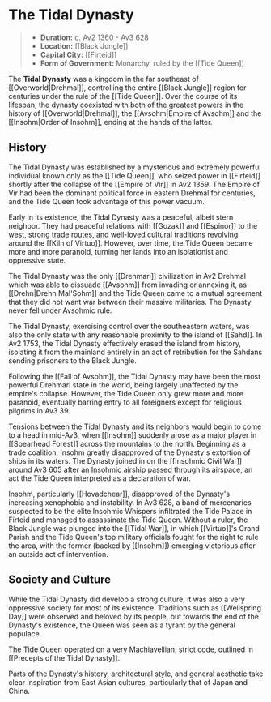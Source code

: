 # The Tidal Dynasty

> - **Duration:** c. Av2 1360 - Av3 628
> - **Location:** [[Black Jungle]]
> - **Capital City:** [[Firteid]]
> - **Form of Government:** Monarchy, ruled by the [[Tide Queen]]

The **Tidal Dynasty** was a kingdom in the far southeast of [[Overworld|Drehmal]], controlling the entire [[Black Jungle]] region for centuries under the rule of the [[Tide Queen]]. Over the course of its lifespan, the dynasty coexisted with both of the greatest powers in the history of [[Overworld|Drehmal]], the [[Avsohm|Empire of Avsohm]] and the [[Insohm|Order of Insohm]], ending at the hands of the latter.

## History

The Tidal Dynasty was established by a mysterious and extremely powerful individual known only as the [[Tide Queen]], who seized power in [[Firteid]] shortly after the collapse of the [[Empire of Vir]] in Av2 1359. The Empire of Vir had been the dominant political force in eastern Drehmal for centuries, and the Tide Queen took advantage of this power vacuum.

Early in its existence, the Tidal Dynasty was a peaceful, albeit stern neighbor. They had peaceful relations with [[Gozak]] and [[Espinor]] to the west, strong trade routes, and well-loved cultural traditions revolving around the [[Kiln of Virtuo]]. However, over time, the Tide Queen became more and more paranoid, turning her lands into an isolationist and oppressive state.

The Tidal Dynasty was the only [[Drehmari]] civilization in Av2 Drehmal which was able to dissuade [[Avsohm]] from invading or annexing it, as [[Drehn|Drehn Mal'Sohm]] and the Tide Queen came to a mutual agreement that they did not want war between their massive militaries. The Dynasty never fell under Avsohmic rule.

The Tidal Dynasty, exercising control over the southeastern waters, was also the only state with any reasonable proximity to the island of [[Sahd]]. In Av2 1753, the Tidal Dynasty effectively erased the island from history, isolating it from the mainland entirely in an act of retribution for the Sahdans sending prisoners to the Black Jungle.

Following the [[Fall of Avsohm]], the Tidal Dynasty may have been the most powerful Drehmari state in the world, being largely unaffected by the empire's collapse. However, the Tide Queen only grew more and more paranoid, eventually barring entry to all foreigners except for religious pilgrims in Av3 39. 

Tensions between the Tidal Dynasty and its neighbors would begin to come to a head in mid-Av3, when [[Insohm]] suddenly arose as a major player in [[Spearhead Forest]] across the mountains to the north. Beginning as a trade coalition, Insohm greatly disapproved of the Dynasty's extortion of ships in its waters. The Dynasty joined in on the [[Insohmic Civil War]] around Av3 605 after an Insohmic airship passed through its airspace, an act the Tide Queen interpreted as a declaration of war. 

Insohm, particularly [[Hovadchear]], disapproved of the Dynasty's increasing xenophobia and instability. In Av3 628, a band of mercenaries suspected to be the elite Insohmic Whispers infiltrated the Tide Palace in Firteid and managed to assassinate the Tide Queen. Without a ruler, the Black Jungle was plunged into the [[Tidal War]], in which [[Virtuo]]'s Grand Parish and the Tide Queen's top military officials fought for the right to rule the area, with the former (backed by [[Insohm]]) emerging victorious after an outside act of intervention.

## Society and Culture

While the Tidal Dynasty did develop a strong culture, it was also a very oppressive society for most of its existence. Traditions such as [[Wellspring Day]] were observed and beloved by its people, but towards the end of the Dynasty's existence, the Queen was seen as a tyrant by the general populace.

The Tide Queen operated on a very Machiavellian, strict code, outlined in [[Precepts of the Tidal Dynasty]]. 

Parts of the Dynasty's history, architectural style, and general aesthetic take clear inspiration from East Asian cultures, particularly that of Japan and China.
